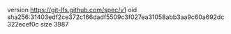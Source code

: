 version https://git-lfs.github.com/spec/v1
oid sha256:31403edf2ce372c166dadf5509c3f027ea31058abb3aa9c60a692dc322ecef0c
size 3987
